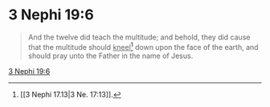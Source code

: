 # 3 Nephi 19:6

> And the twelve did teach the multitude; and behold, they did cause that the multitude should <u>kneel</u>[^a] down upon the face of the earth, and should pray unto the Father in the name of Jesus.

[3 Nephi 19:6](https://www.churchofjesuschrist.org/study/scriptures/bofm/3-ne/19?lang=eng&id=p6#p6)


[^a]: [[3 Nephi 17.13|3 Ne. 17:13]].  
